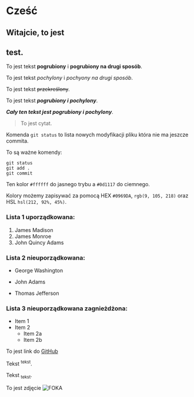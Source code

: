 # Cześć

## Witajcie, to jest <H2> test.

To jest tekst **pogrubiony** i __pogrubiony na drugi sposób__.

To jest tekst *pochylony* i _pochyony na drugi sposób_.

To jest tekst ~~przekreślony~~.

To jest tekst **_pogrubiony i pochylony_**.

***Cały ten tekst jest pogrubiony i pochylony***.

>To jest cytat.

Komenda `git status` to lista nowych modyfikacji pliku która nie ma jeszcze commita.

To są ważne komendy:
```
git status
git add .
git commit
```

Ten kolor `#ffffff` do jasnego trybu a `#0d1117` do ciemnego.

Kolory możemy zapisywać za pomocą HEX `#0969DA`, `rgb(9, 105, 218)` oraz HSL `hsl(212, 92%, 45%)`.


### Lista 1 uporządkowana:
1. James Madison
2. James Monroe
3. John Quincy Adams 


### Lista 2 nieuporządkowana:
- George Washington
* John Adams
+ Thomas Jefferson

### Lista 3 nieuporządkowana zagnieżdżona:
* Item 1
* Item 2
    * Item 2a
    * Item 2b


To jest link do [GitHub](http://github.com)

Tekst <sup>tekst</sup>.

Tekst <sub>tekst</sub>.

To jest zdjęcie ![FOKA](/P1/Git/seal-g35f9df47b_1920.jpg)